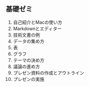 ## 基礎ゼミ

1. 自己紹介とMacの使い方
2. Markdownとエディター
3. 技術文書の例
4. データの集め方
5. 表
6. グラフ
7. テーマの決め方
8. 議論の進め方
9. プレゼン資料の作成とアウトライン
10. プレゼンの実施
